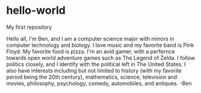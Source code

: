 # hello-world
My first repository

Hello all,
I'm Ben, and I am a computer science major with minors in computer technology and biology.
I love music and my favorite band is Pink Floyd.
My favorite food is pizza.
I'm an avid gamer, with a perfernce towards open world adventure games such as The Legend of Zelda.
I follow politics closely, and I identify with the political left in The United States.
I also have interests including but not limited to history (with my favorite period being the 20th century), mathematics, science, television and movies, philosophy, psychology, comedy, automobiles, and antiques.
-Ben
